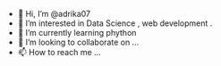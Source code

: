 - 👋 Hi, I’m @adrika07
- 👀 I’m interested in Data Science , web development .
- 🌱 I’m currently learning phython
- 💞️ I’m looking to collaborate on ...
- 📫 How to reach me ...

<!---
adrika07/adrika07 is a ✨ special ✨ repository because its `README.md` (this file) appears on your GitHub profile.
You can click the Preview link to take a look at your changes.
--->
